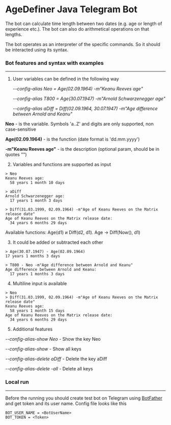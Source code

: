 # AgeDefiner Java Telegram Bot

The bot can calculate time length between two dates (e.g. age or length of experience etc.).
The bot can also do arithmetical operations on that lengths.

The bot operates as an interpreter of the specific commands. So it should be interacted using its syntax.

<h3>Bot features and syntax with examples</h3>

---

1) User variables can be defined in the following way
 
   _--config-alias Neo = Age(02.09.1964) -m"Keanu Reeves age"_
   
   _--config-alias T800 = Age(30.07.1947) -m"Arnold Schwarzenegger age"_
   
   _--config-alias aDiff = Diff(02.09.1964, 30.07.1947) -m"Age difference between Arnold and Keanu"_
   
**Neo** - is the variable. Symbols 'a..Z' and digits are only supported, non case-sensitive

**Age(02.09.1964)** - is the function (date format is 'dd.mm.yyyy')

**-m"Keanu Reeves age"** - is the description (optional param, should be in quotes "")

2) Variables and functions are supported as input

````
> Neo
Keanu Reeves age:
  58 years 1 month 10 days
````

````
> aDiff
Arnold Schwarzenegger age:
  17 years 1 month 3 days
````

````
> Diff(31.03.1999, 02.09.1964) -m"Age of Keanu Reeves on the Matrix release date"
Age of Keanu Reeves on the Matrix release date:
  34 years 6 months 29 days
````
Available functions: Age(d1) и Diff(d2, d1). Age -> Diff(Now(), d1)

3) It could be added or subtracted each other
````
> Age(30.07.1947) - Age(02.09.1964)
17 years 1 months 3 days
````

````
> T800 - Neo -m"Age difference between Arnold and Keanu"
Age difference between Arnold and Keanu:
  17 years 1 months 3 days
````

4) Multiline input is available
````
> Neo
> Diff(31.03.1999, 02.09.1964) -m"Age of Keanu Reeves on the Matrix release date"
Keanu Reeves age:
  58 years 1 month 15 days
Age of Keanu Reeves on the Matrix release date:
  34 years 6 months 29 days
````

5) Additional features

_--config-alias-show Neo_ - Show the key Neo
   
_--config-alias-show_ - Show all keys

_--config-alias-delete aDiff_ - Delete the key aDiff

_--config-alias-delete -all_ - Delete all keys

<h3>Local run</h3>

---

Before the running you should create test bot on Telegram using [BotFather](https://t.me/BotFather) and get token and its user name.
Config file looks like this

````
BOT_USER_NAME = <BotUserName>
BOT_TOKEN = <Token>
````
